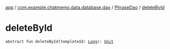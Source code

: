 [app](../../index.md) / [com.example.chatmemo.data.database.dao](../index.md) / [PhraseDao](index.md) / [deleteById](./delete-by-id.md)

# deleteById

`abstract fun deleteById(templateId: `[`Long`](https://kotlinlang.org/api/latest/jvm/stdlib/kotlin/-long/index.html)`): `[`Unit`](https://kotlinlang.org/api/latest/jvm/stdlib/kotlin/-unit/index.html)
